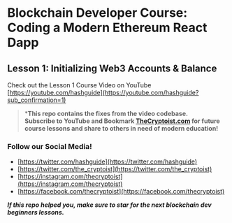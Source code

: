 # Blockchain Developer Course: Coding a Modern Ethereum React Dapp
## Lesson 1: Initializing Web3 Accounts & Balance

Check out the Lesson 1 Course Video on YouTube [https://youtube.com/hashguide](https://youtube.com/hashguide?sub_confirmation=1)  
> ***This repo contains the fixes from the video codebase.**  
> **Subscribe to YouTube and Bookmark [TheCryptoist.com](https://thecryptoist.com) for future course lessons and share to others in need of modern education!**

### Follow our Social Media!
- [https://twitter.com/hashguide](https://twitter.com/hashguide)
- [https://twitter.com/the_cryptoist](https://twitter.com/the_cryptoist)
- [https://instagram.com/thecryptoist](https://instagram.com/thecryptoist)
- [https://facebook.com/thecryptoist](https://facebook.com/thecryptoist)

**_If this repo helped you, make sure to star for the next blockchain dev beginners lessons._**